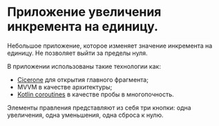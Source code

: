 # Приложение увеличения инкремента на единицу.

Небольшое приложение, которое изменяет значение инкремента на единицу.
Не позволяет выйти за пределы нуля.

В приложении использованы такие технологии как:
- [Cicerone](https://github.com/terrakok/Cicerone) для открытия главного фрагмента;
- MVVM в качестве архитектуры;
- [Kotlin coroutines](https://developer.android.com/kotlin/coroutines) в качестве пробы в многопочность.

Элементы правления представляют из себя три кнопки: одна увеличения, одна уменьшения, одна сброса к нулю.